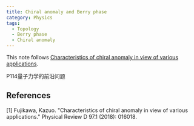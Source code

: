 ```yaml
---
title: Chiral anomaly and Berry phase
category: Physics
tags:
  - Topology
  - Berry phase
  - Chiral anomaly
---
```


This note follows [Characteristics of chiral anomaly in view of various applications](https://journals.aps.org/prd/pdf/10.1103/PhysRevD.97.016018).

P114量子力学的前沿问题

## References

[1] Fujikawa, Kazuo. "Characteristics of chiral anomaly in view of various applications." Physical Review D 97.1 (2018): 016018.